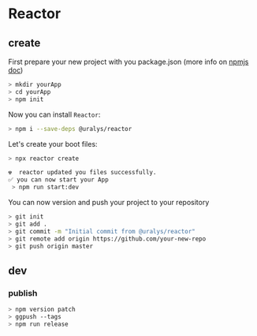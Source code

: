 # Reactor

## create

First prepare your new project with you package.json
(more info on [npmjs doc](https://docs.npmjs.com/cli/v6/commands/npm-init))

```sh
> mkdir yourApp
> cd yourApp
> npm init
```

Now you can install `Reactor`:

```sh
> npm i --save-deps @uralys/reactor
```

Let's create your boot files:

```sh
> npx reactor create

☢️  reactor updated you files successfully.
✅ you can now start your App
 > npm run start:dev
```

You can now version and push your project to your repository

```sh
> git init
> git add .
> git commit -m "Initial commit from @uralys/reactor"
> git remote add origin https://github.com/your-new-repo
> git push origin master
```

## dev

### publish

```sh
> npm version patch
> ggpush --tags
> npm run release
```
